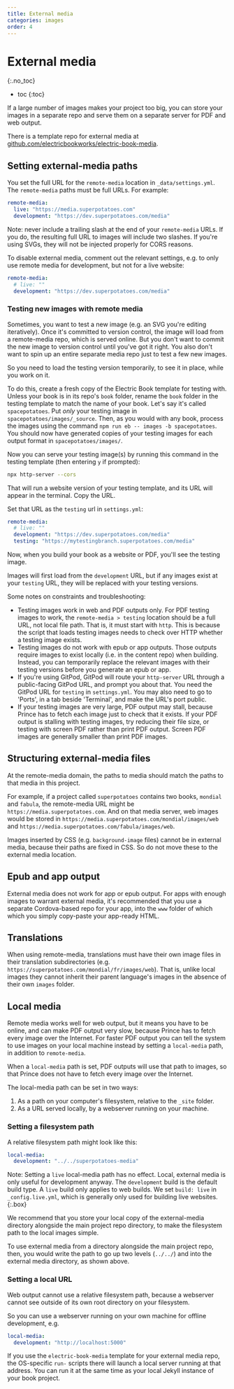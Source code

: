 ```yaml
---
title: External media
categories: images
order: 4
---
```


# External media
{:.no_toc}

* toc
{:toc}

If a large number of images makes your project too big, you can store your images in a separate repo and serve them on a separate server for PDF and web output.

There is a template repo for external media at [github.com/electricbookworks/electric-book-media](https://github.com/electricbookworks/electric-book-media).

## Setting external-media paths

You set the full URL for the `remote-media` location in `_data/settings.yml`. The `remote-media` paths must be full URLs. For example:

``` yaml
remote-media:
  live: "https://media.superpotatoes.com"
  development: "https://dev.superpotatoes.com/media"
```

Note: never include a trailing slash at the end of your `remote-media` URLs. If you do, the resulting full URL to images will include two slashes. If you're using SVGs, they will not be injected properly for CORS reasons.

To disable external media, comment out the relevant settings, e.g. to only use remote media for development, but not for a live website:

``` yaml
remote-media:
  # live: ""
  development: "https://dev.superpotatoes.com/media"
```

### Testing new images with remote media

Sometimes, you want to test a new image (e.g. an SVG you're editing iteratively). Once it's committed to version control, the image will load from a remote-media repo, which is served online. But you don't want to commit the new image to version control until you've got it right. You also don't want to spin up an entire separate media repo just to test a few new images.

So you need to load the testing version temporarily, to see it in place, while you work on it.

To do this, create a fresh copy of the Electric Book template for testing with. Unless your book is in its repo's `book` folder, rename the `book` folder in the testing template to match the name of your book. Let's say it's called `spacepotatoes`. Put *only* your testing image in `spacepotatoes/images/_source`. Then, as you would with any book, process the images using the command `npm run eb -- images -b spacepotatoes`. You should now have generated copies of your testing images for each output format in `spacepotatoes/images/`. 

Now you can serve your testing image(s) by running this command in the testing template (then entering `y` if prompted):

```sh
npx http-server --cors
```

That will run a website version of your testing template, and its URL will appear in the terminal. Copy the URL.

Set that URL as the `testing` url in `settings.yml`:

``` yaml
remote-media:
  # live: ""
  development: "https://dev.superpotatoes.com/media"
  testing: "https://mytestingbranch.superpotatoes.com/media"
```

Now, when you build your book as a website or PDF, you'll see the testing image.

Images will first load from the `development` URL, but if any images exist at your `testing` URL, they will be replaced with your testing versions.

Some notes on constraints and troubleshooting:

- Testing images work in web and PDF outputs only. For PDF testing images to work, the `remote-media > testing` location should be a full URL, not local file path. That is, it must start with `http`. This is because the script that loads testing images needs to check over HTTP whether a testing image exists.
- Testing images do not work with epub or app outputs. Those outputs require images to exist locally (i.e. in the content repo) when building. Instead, you can temporarily replace the relevant images with their testing versions before you generate an epub or app.
- If you're using GitPod, GitPod will route your `http-server` URL through a public-facing GitPod URL, and prompt you about that. You need the GitPod URL for `testing` in `settings.yml`. You may also need to go to 'Ports', in a tab beside 'Terminal', and make the URL's port public.
- If your testing images are very large, PDF output may stall, because Prince has to fetch each image just to check that it exists. If your PDF output is stalling with testing images, try reducing their file size, or testing with screen PDF rather than print PDF output. Screen PDF images are generally smaller than print PDF images.

## Structuring external-media files

At the remote-media domain, the paths to media should match the paths to that media in this project.

For example, if a project called `superpotatoes` contains two books, `mondial` and `fabula`, the remote-media URL might be `https://media.superpotatoes.com`. And on that media server, web images would be stored in `https://media.superpotatoes.com/mondial/images/web` and `https://media.superpotatoes.com/fabula/images/web`.

Images inserted by CSS (e.g. `background-image` files) cannot be in external media, because their paths are fixed in CSS. So do not move these to the external media location.

## Epub and app output

External media does not work for app or epub output. For apps with enough images to warrant external media, it's recommended that you use a separate Cordova-based repo for your app, into the `www` folder of which which you simply copy-paste your app-ready HTML.

## Translations

When using remote-media, translations must have their own image files in their translation subdirectories (e.g. `https://superpotatoes.com/mondial/fr/images/web`). That is, unlike local images they cannot inherit their parent language's images in the absence of their own `images` folder.

## Local media

Remote media works well for web output, but it means you have to be online, and can make PDF output very slow, because Prince has to fetch every image over the Internet. For faster PDF output you can tell the system to use images on your local machine instead by setting a `local-media` path, in addition to `remote-media`.

When a `local-media` path is set, PDF outputs will use that path to images, so that Prince does not have to fetch every image over the Internet.

The local-media path can be set in two ways:

1. As a path on your computer's filesystem, relative to the `_site` folder.
2. As a URL served locally, by a webserver running on your machine.

### Setting a filesystem path

A relative filesystem path might look like this:

``` yaml
local-media:
  development: "../../superpotatoes-media"
```

Note: Setting a `live` local-media path has no effect. Local, external media is only useful for development anyway. The `development` build is the default build type. A `live` build only applies to web builds. We set `build: live` in `_config.live.yml`, which is generally only used for building live websites.
{:.box}

We recommend that you store your local copy of the external-media directory alongside the main project repo directory, to make the filesystem path to the local images simple.

To use external media from a directory alongside the main project repo, then, you would write the path to go up two levels (`../../`) and into the external media directory, as shown above.

### Setting a local URL

Web output cannot use a relative filesystem path, because a webserver cannot see outside of its own root directory on your filesystem.

So you can use a webserver running on your own machine for offline development, e.g.

``` yaml
local-media:
  development: "http://localhost:5000"
```

If you use the `electric-book-media` template for your external media repo, the OS-specific `run-` scripts there will launch a local server running at that address. You can run it at the same time as your local Jekyll instance of your book project.
